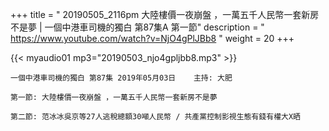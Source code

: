 +++
title = "  20190505_2116pm 大陸樓價一夜崩盤 ，一萬五千人民幣一套新房不是夢 | 一個中港車司機的獨白 第87集A 第一節"
description = "  https://www.youtube.com/watch?v=NjO4gPlJBb8 "
weight = 20
+++

{{< myaudio01 mp3="20190503_njo4gpljbb8.mp3" >}}


    一個中港車司機的獨白 第87集 2019年05月03日    主持: 大肥

    第一節: 大陸樓價一夜崩盤 ，一萬五千人民幣一套新房不是夢

    第二節: 范冰冰吳京等27人逃稅總額30噸人民幣 / 共產黨控制影視生態有錢有權大X晒


